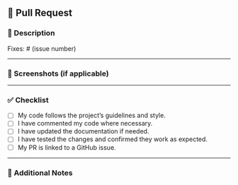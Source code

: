 ## 🚀 Pull Request

### 🔖 Description

<!-- Please include a summary of the change and which issue is fixed. -->

Fixes: # (issue number)

---

### 📸 Screenshots (if applicable)

<!-- Add screenshots or screen recordings to help us understand your changes. -->

---

### ✅ Checklist

- [ ] My code follows the project’s guidelines and style.
- [ ] I have commented my code where necessary.
- [ ] I have updated the documentation if needed.
- [ ] I have tested the changes and confirmed they work as expected.
- [ ] My PR is linked to a GitHub issue.

---

### 🙌 Additional Notes

<!-- Add anything else you’d like to mention (e.g., learning from this PR, challenges faced). -->
